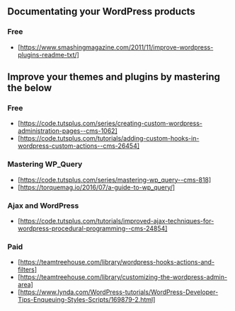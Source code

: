 ## Documentating your WordPress products
### Free
- [https://www.smashingmagazine.com/2011/11/improve-wordpress-plugins-readme-txt/]

## Improve your themes and plugins by mastering the below
### Free
- [https://code.tutsplus.com/series/creating-custom-wordpress-administration-pages--cms-1062]
- [https://code.tutsplus.com/tutorials/adding-custom-hooks-in-wordpress-custom-actions--cms-26454]

### Mastering WP_Query
- [https://code.tutsplus.com/series/mastering-wp_query--cms-818]
- [https://torquemag.io/2016/07/a-guide-to-wp_query/]

### Ajax and WordPress
- [https://code.tutsplus.com/tutorials/improved-ajax-techniques-for-wordpress-procedural-programming--cms-24854]

### Paid
- [https://teamtreehouse.com/library/wordpress-hooks-actions-and-filters]
- [https://teamtreehouse.com/library/customizing-the-wordpress-admin-area]
- [https://www.lynda.com/WordPress-tutorials/WordPress-Developer-Tips-Enqueuing-Styles-Scripts/169879-2.html]